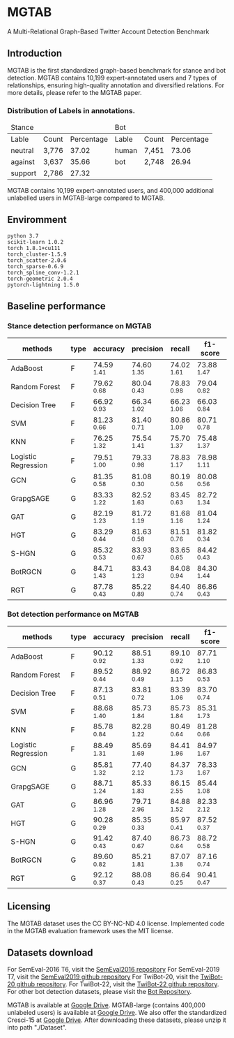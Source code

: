 # MGTAB
A Multi-Relational Graph-Based Twitter Account Detection Benchmark

## Introduction
MGTAB is the first standardized graph-based benchmark for stance and bot detection. MGTAB contains 10,199 expert-annotated users
and 7 types of relationships, ensuring high-quality annotation and diversified relations. For more details, please refer to the MGTAB paper.
 
### Distribution of Labels in annotations.
<table>
    <thead>
        <tr>
            <td colspan=3>Stance</td>
            <td colspan=3>Bot</td>
        </tr>
    </thead>
    <tbody>
        <tr>
            <td colspan=1>Lable</td>
            <td colspan=1>Count</td>
            <td colspan=1>Percentage</td>
            <td colspan=1>Lable</td>
            <td colspan=1>Count</td>
            <td colspan=1>Percentage</td>
        </tr>
        <tr>
            <td colspan=1>neutral</td>
            <td colspan=1>3,776</td>
            <td colspan=1>37.02</td>
            <td colspan=1>human</td>
            <td colspan=1>7,451</td>
            <td colspan=1>73.06</td>
        </tr>
        <tr>
            <td colspan=1>against</td>
            <td colspan=1>3,637</td>
            <td colspan=1>35.66</td>
            <td colspan=1>bot</td>
            <td colspan=1>2,748</td>
            <td colspan=1>26.94</td>
        </tr>
        <tr>
            <td colspan=1>support</td>
            <td colspan=1>2,786</td>
            <td colspan=1>27.32</td>
            <td colspan=3> </td>
        </tr>
    </tbody>
</table>
MGTAB contains 10,199 expert-annotated users, and 400,000 additional unlabelled users in MGTAB-large compared to  MGTAB.

## Enviromment
```
python 3.7
scikit-learn 1.0.2
torch 1.8.1+cu111
torch_cluster-1.5.9
torch_scatter-2.0.6
torch_sparse-0.6.9
torch_spline_conv-1.2.1
torch-geometric 2.0.4
pytorch-lightning 1.5.0
```


## Baseline performance
### Stance detection performance on MGTAB
| methods             | type | accuracy              | precision            | recall               | f1-score             |
| ------------------- | ---- | --------------------- | -------------------- | -------------------- | -------------------- |
| AdaBoost            | F    | 74.59</br> $_{1.41}$  | 74.60</br> $_{1.35}$ | 74.02</br> $_{1.61}$ | 73.88</br> $_{1.47}$ |
| Random Forest       | F    | 79.62</br> $_{0.68}$  | 80.04</br> $_{0.43}$ | 78.83</br> $_{0.98}$ | 79.04</br> $_{0.82}$ |
| Decision Tree       | F    | 66.92</br> $_{0.93}$  | 66.34</br> $_{1.02}$ | 66.23</br> $_{1.06}$ | 66.03</br> $_{0.84}$ |
| SVM                 | F    | 81.23</br> $_{0.66}$  | 81.40</br> $_{0.71}$ | 80.86</br> $_{1.09}$ | 80.71</br> $_{0.78}$ |
| KNN                 | F    | 76.25</br> $_{1.32}$  | 75.54</br> $_{1.41}$ | 75.70</br> $_{1.37}$ | 75.48</br> $_{1.37}$ |
| Logistic Regression | F    | 79.51</br> $_{1.00}$  | 79.33</br> $_{0.98}$ | 78.83</br> $_{1.17}$ | 78.98</br> $_{1.11}$ |
| GCN                 | G    | 81.35</br> $_{0.58}$  | 81.08</br> $_{0.30}$ | 80.19</br> $_{0.56}$ | 80.08</br> $_{0.56}$ |
| GrapgSAGE           | G    | 83.33</br> $_{1.22}$  | 82.52</br> $_{1.63}$ | 83.45</br> $_{0.63}$ | 82.72</br> $_{1.34}$ |
| GAT                 | G    | 82.19</br> $_{1.23}$  | 81.72</br> $_{1.19}$ | 81.68</br> $_{1.16}$ | 81.04</br> $_{1.24}$ |
| HGT                 | G    | 83.29</br> $_{0.44}$  | 81.63</br> $_{0.58}$ | 81.51</br> $_{0.76}$ | 81.82</br> $_{0.34}$ |
| S-HGN               | G    | 85.32</br> $_{0.53}$  | 83.93</br> $_{0.67}$ | 83.65</br> $_{0.65}$ | 84.42</br> $_{0.43}$ |
| BotRGCN             | G    | 84.71</br> $_{1.43}$  | 83.43</br> $_{1.23}$ | 84.08</br> $_{0.94}$ | 84.30</br> $_{1.44}$ |
| RGT                 | G    | 87.78</br> $_{0.43}$  | 85.22</br> $_{0.89}$ | 84.40</br> $_{0.74}$ | 86.86</br> $_{0.43}$ |


### Bot detection performance on MGTAB
| methods             | type | accuracy             | precision            | recall               | f1-score             |
| ------------------- | ---- | -------------------- | -------------------- | -------------------- | -------------------- |
| AdaBoost            |  F   | 90.12</br> $_{0.92}$ | 88.51</br> $_{1.33}$ | 89.10</br> $_{0.92}$ | 87.71</br> $_{1.10}$ |
| Random Forest       |  F   | 89.52</br> $_{0.44}$ | 88.92</br> $_{0.49}$ | 86.72</br> $_{1.15}$ | 86.83</br> $_{0.53}$ |
| Decision Tree       |  F   | 87.13</br> $_{0.51}$ | 83.81</br> $_{0.72}$ | 83.39</br> $_{1.06}$ | 83.70</br> $_{0.74}$ |
| SVM                 |  F   | 88.68</br> $_{1.40}$ | 85.73</br> $_{1.84}$ | 85.73</br> $_{1.84}$ | 85.31</br> $_{1.73}$ |
| KNN                 |  F   | 85.78</br> $_{0.84}$ | 82.28</br> $_{1.22}$ | 80.49</br> $_{0.64}$ | 81.28</br> $_{0.66}$ |
| Logistic Regression |  F   | 88.49</br> $_{1.31}$ | 85.69</br> $_{1.69}$ | 84.41</br> $_{1.96}$ | 84.97</br> $_{1.67}$ |
| GCN                 |  G   | 85.81</br> $_{1.32}$ | 77.40</br> $_{2.12}$ | 84.37</br> $_{1.73}$ | 78.33</br> $_{1.67}$ |
| GrapgSAGE           |  G   | 88.71</br> $_{1.24}$ | 85.33</br> $_{1.83}$ | 86.15</br> $_{2.55}$ | 85.44</br> $_{1.08}$ |
| GAT                 |  G   | 86.96</br> $_{1.28}$ | 79.71</br> $_{2.96}$ | 84.88</br> $_{1.52}$ | 82.33</br> $_{2.12}$ |
| HGT                 |  G   | 90.28</br> $_{0.29}$ | 85.35</br> $_{0.33}$ | 85.97</br> $_{0.41}$ | 87.52</br> $_{0.37}$ |
| S-HGN               |  G   | 91.42</br> $_{0.43}$ | 87.40</br> $_{0.67}$ | 86.73</br> $_{0.64}$ | 88.72</br> $_{0.58}$ |
| BotRGCN             |  G   | 89.60</br> $_{0.82}$ | 85.21</br> $_{1.81}$ | 87.07</br> $_{1.38}$ | 87.16</br> $_{0.74}$ |
| RGT                 |  G   | 92.12</br> $_{0.37}$ | 88.08</br> $_{0.43}$ | 86.64</br> $_{0.25}$ | 90.41</br> $_{0.47}$ |



## Licensing
The MGTAB dataset uses the CC BY-NC-ND 4.0 license. Implemented code in the
MGTAB evaluation framework uses the MIT license.

##  Datasets download
For SemEval-2016 T6, visit the [SemEval2016 repository](https://alt.qcri.org/semeval2016/task6/)
For SemEval-2019 T7, visit the [SemEval2019 github repository](https://github.com/kochkinaelena/RumourEval2019)
For TwiBot-20, visit the [TwiBot-20 github repository](https://github.com/BunsenFeng/TwiBot-20).
For TwiBot-22, visit the [TwiBot-22 github repository](https://github.com/LuoUndergradXJTU/TwiBot-22).
For other bot detection datasets, please visit the [Bot Repository](https://botometer.osome.iu.edu/bot-repository/datasets.html).

MGTAB is available at [Google Drive](https://drive.google.com/uc?export=download&id=1gbWNOoU1JB8RrTu2a5j9KMNVa9wX72Fe).
MGTAB-large (contains 400,000 unlabeled users) is available at [Google Drive](https://drive.google.com/uc?export=download&id=1Gkq83o9uIjldOU2VZdvbferKASpVI8ul).
We also offer the standardized Cresci-15 at [Google Drive](https://drive.google.com/uc?export=download&id=1AzMUNt70we5G2DShS8hk5qH95VR9HfD3). 
After downloading these datasets, please unzip it into path "./Dataset".

